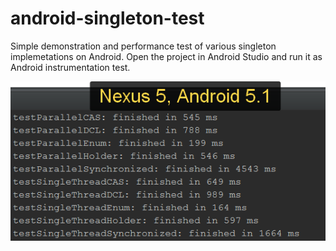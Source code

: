 # android-singleton-test
Simple demonstration and performance test of various singleton implemetations on Android.
Open the project in Android Studio and run it as Android instrumentation test.

<img src="https://github.com/dtrounine/android-singleton-test/blob/master/pics/nexus5.png?raw=true"/>
